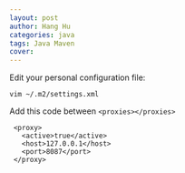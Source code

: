 ```yaml
---
layout: post
author: Hang Hu
categories: java
tags: Java Maven 
cover: 
---
```


Edit your personal configuration file:
```
vim ~/.m2/settings.xml
```
Add this code between `<proxies></proxies>`
```
 <proxy>
   <active>true</active>
   <host>127.0.0.1</host>
   <port>8087</port>
 </proxy>
```
